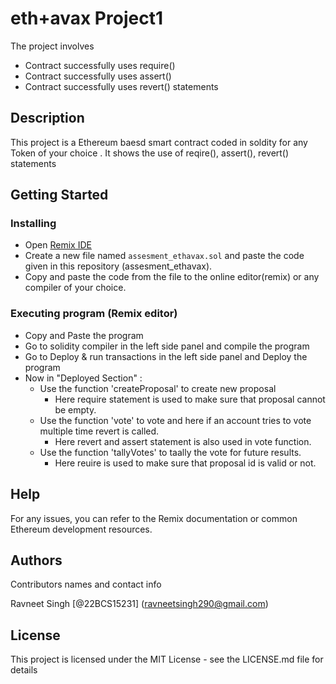 # eth+avax  Project1

The project involves
* Contract successfully uses require()
* Contract successfully uses assert()
* Contract successfully uses revert() statements

## Description

This project is a Ethereum baesd smart contract coded in soldity for any Token of your choice . It shows the use of reqire(), assert(), revert() statements
## Getting Started

### Installing

* Open [Remix IDE](https://remix.ethereum.org/)
* Create a new file named `assesment_ethavax.sol` and paste the code given in this repository (assesment_ethavax).
* Copy and paste the code from the file to the online editor(remix) or any compiler of your choice.

### Executing program (Remix editor)

* Copy and Paste the program
* Go to solidity compiler in the left side panel and compile the program
* Go to Deploy & run transactions in the left side panel and Deploy the program
* Now in "Deployed Section" :
   * Use the function 'createProposal' to create new proposal
     * Here require statement is used to make sure that proposal cannot be empty.
   * Use the function 'vote' to vote and here if an account tries to vote multiple time revert 
      is called. 
     * Here revert and assert statement is also used in vote function.
   * Use the function 'tallyVotes' to taally the vote for future results.
     * Here reuire is used to make sure that proposal id is valid or not.

## Help
For any issues, you can refer to the Remix documentation or common Ethereum development resources.

## Authors

Contributors names and contact info

Ravneet Singh 
[@22BCS15231] (ravneetsingh290@gmail.com)


## License

This project is licensed under the MIT License - see the LICENSE.md file for details
